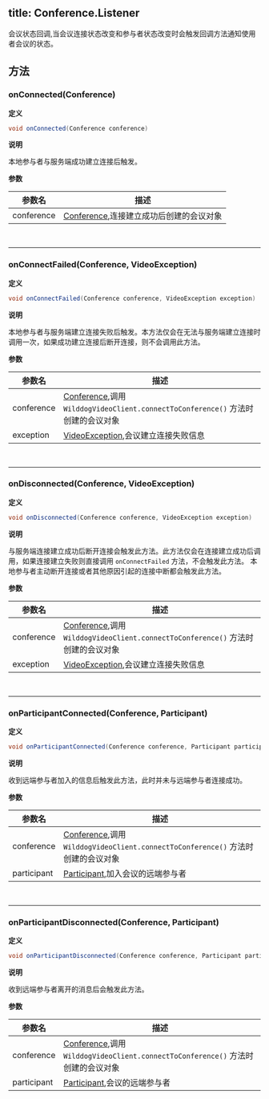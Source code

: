 title: Conference.Listener
---

会议状态回调,当会议连接状态改变和参与者状态改变时会触发回调方法通知使用者会议的状态。

## 方法

### onConnected(Conference)

**定义**   

```java
void onConnected(Conference conference)
```

**说明**

本地参与者与服务端成功建立连接后触发。

**参数**

| 参数名 | 描述 |
|---|---|
|conference|[Conference](/video/Android/api/conference.html),连接建立成功后创建的会议对象|

</br>

---

### onConnectFailed(Conference, VideoException)

**定义**   

```java
void onConnectFailed(Conference conference, VideoException exception)
```

**说明**

本地参与者与服务端建立连接失败后触发。本方法仅会在无法与服务端建立连接时调用一次，如果成功建立连接后断开连接，则不会调用此方法。

**参数**

| 参数名 | 描述 |
|---|---|
|conference|[Conference](/video/Android/api/conference.html),调用 `WilddogVideoClient.connectToConference()` 方法时创建的会议对象|
|exception|[VideoException](/video/Android/api/video-exception.html),会议建立连接失败信息|

</br>

---

### onDisconnected(Conference, VideoException)

**定义**   

```java
void onDisconnected(Conference conference, VideoException exception)
```

**说明**

与服务端连接建立成功后断开连接会触发此方法。此方法仅会在连接建立成功后调用，如果连接建立失败则直接调用 `onConnectFailed` 方法，不会触发此方法。
本地参与者主动断开连接或者其他原因引起的连接中断都会触发此方法。

**参数**

| 参数名 | 描述 |
|---|---|
|conference|[Conference](/video/Android/api/conference.html),调用 `WilddogVideoClient.connectToConference()` 方法时创建的会议对象|
|exception|[VideoException](/video/Android/api/video-exception.html),会议建立连接失败信息|

</br>

---

### onParticipantConnected(Conference, Participant)

**定义**   

```java
void onParticipantConnected(Conference conference, Participant participant)
```

**说明**

收到远端参与者加入的信息后触发此方法，此时并未与远端参与者连接成功。

**参数**

| 参数名 | 描述 |
|---|---|
|conference|[Conference](/video/Android/api/conference.html),调用 `WilddogVideoClient.connectToConference()` 方法时创建的会议对象|
|participant|[Participant](/video/Android/api/participant.html),加入会议的远端参与者|

</br>

---

### onParticipantDisconnected(Conference, Participant)

**定义**   

```java
void onParticipantDisconnected(Conference conference, Participant participant)
```

**说明**

收到远端参与者离开的消息后会触发此方法。

**参数**

| 参数名 | 描述 |
|---|---|
|conference|[Conference](/video/Android/api/conference.html),调用 `WilddogVideoClient.connectToConference()` 方法时创建的会议对象|
|participant|[Participant](/video/Android/api/participant.html),会议的远端参与者|

</br>

